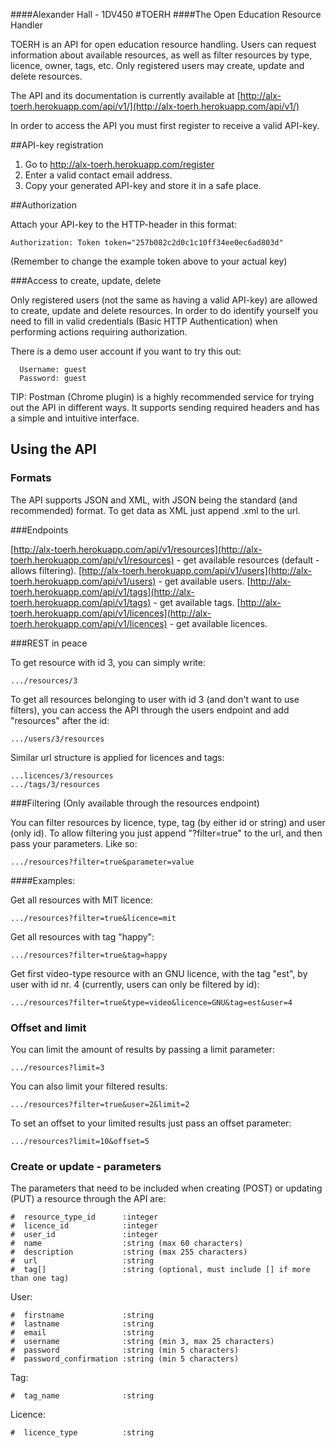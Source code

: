 ####Alexander Hall - 1DV450
#TOERH
####The Open Education Resource Handler

TOERH is an API for open education resource handling. Users can request information about available resources, as well as filter resources by type, licence, owner, tags, etc. Only registered users may create, update and delete resources.

The API and its documentation is currently available at [http://alx-toerh.herokuapp.com/api/v1/](http://alx-toerh.herokuapp.com/api/v1/)

In order to access the API you must first register to receive a valid API-key.

##API-key registration

1. Go to http://alx-toerh.herokuapp.com/register
2. Enter a valid contact email address.
3. Copy your generated API-key and store it in a safe place.

##Authorization

Attach your API-key to the HTTP-header in this format:

```Authorization: Token token="257b082c2d0c1c10ff34ee0ec6ad803d"```

(Remember to change the example token above to your actual key)

###Access to create, update, delete

Only registered users (not the same as having a valid API-key) are allowed to create, update and delete resources. In order to do identify yourself you need to fill in valid credentials (Basic HTTP Authentication) when performing actions requiring authorization.

There is a demo user account if you want to try this out:
```
  Username: guest
  Password: guest
```

TIP: Postman (Chrome plugin) is a highly recommended service for trying out the API in different ways. It supports sending required headers and has a simple and intuitive interface.

## Using the API

### Formats
The API supports JSON and XML, with JSON being the standard (and recommended) format. To get data as XML just append .xml to the url.

###Endpoints

[http://alx-toerh.herokuapp.com/api/v1/resources](http://alx-toerh.herokuapp.com/api/v1/resources) - get available resources (default - allows filtering).
[http://alx-toerh.herokuapp.com/api/v1/users](http://alx-toerh.herokuapp.com/api/v1/users) - get available users.
[http://alx-toerh.herokuapp.com/api/v1/tags](http://alx-toerh.herokuapp.com/api/v1/tags) - get available tags.
[http://alx-toerh.herokuapp.com/api/v1/licences](http://alx-toerh.herokuapp.com/api/v1/licences) - get available licences.

###REST in peace

To get resource with id 3, you can simply write:

```
.../resources/3

```

To get all resources belonging to user with id 3 (and don't want to use filters), you can access the API through the users endpoint and add "resources" after the id:

```
.../users/3/resources

```


Similar url structure is applied for licences and tags:

```
...licences/3/resources
.../tags/3/resources

```

###Filtering
(Only available through the resources endpoint)

You can filter resources by licence, type, tag (by either id or string) and user (only id). To allow filtering you just append "?filter=true" to the url, and then pass your parameters. Like so:

```
.../resources?filter=true&parameter=value

```


####Examples:

Get all resources with MIT licence:

```
.../resources?filter=true&licence=mit

```


Get all resources with tag "happy":

```
.../resources?filter=true&tag=happy

```


Get first video-type resource with an GNU licence, with the tag "est", by user with id nr. 4 (currently, users can only be filtered by id):

```
.../resources?filter=true&type=video&licence=GNU&tag=est&user=4

```


### Offset and limit

You can limit the amount of results by passing a limit parameter:

```
.../resources?limit=3

```


You can also limit your filtered results:

```
.../resources?filter=true&user=2&limit=2

```


To set an offset to your limited results just pass an offset parameter:

```
.../resources?limit=10&offset=5

```


### Create or update - parameters

The parameters that need to be included when creating (POST) or updating (PUT) a resource through the API are:

```
#  resource_type_id      :integer
#  licence_id            :integer
#  user_id               :integer
#  name                  :string (max 60 characters)
#  description           :string (max 255 characters)
#  url                   :string
#  tag[]                 :string (optional, must include [] if more than one tag)
```

User:

```
#  firstname             :string
#  lastname              :string
#  email                 :string
#  username              :string (min 3, max 25 characters)
#  password              :string (min 5 characters)
#  password_confirmation :string (min 5 characters)
```

Tag:

```
#  tag_name              :string

```

Licence:

```
#  licence_type          :string

```
